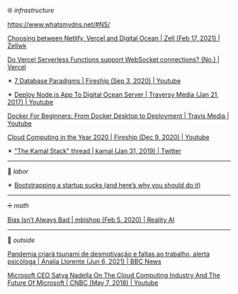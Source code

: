 🌐 _infrastructure_

https://www.whatsmydns.net/#NS/

[Choosing between Netlify, Vercel and Digital Ocean | Zell (Feb 17, 2021) | Zellwk](https://zellwk.com/blog/netlify-vercel-digital-ocean/)

[Do Vercel Serverless Functions support WebSocket connections? (No.) | Vercel](https://vercel.com/support/articles/do-vercel-serverless-functions-support-websocket-connections)

✴ [7 Database Paradigms | Fireship (Sep 3, 2020) | Youtube](https://www.youtube.com/watch?v=W2Z7fbCLSTw) 

✴ [Deploy Node.js App To Digital Ocean Server | Traversy Media (Jan 21, 2017) | Youtube](https://www.youtube.com/watch?v=RE2PLyFqCzE)

[Docker For Beginners: From Docker Desktop to Deployment | Travis Media | Youtube](https://www.youtube.com/watch?v=i7ABlHngi1Q)

[Cloud Computing in the Year 2020 | Fireship (Dec 9, 2020) | Youtube](https://www.youtube.com/watch?v=1pBuwKwaHp0)

✴ ["The Kamal Stack" thread | kamal (Jan 31, 2019) | Twitter](https://twitter.com/kamal/status/1091020666206179328)

---

🐜 _labor_ 

✴ [Bootstrapping a startup sucks (and here’s why you should do it)](https://medium.com/make-stuff-happen/bootstrapping-a-startup-sucks-and-heres-why-you-should-do-it-67031340b60e)

---

➗ _math_

[Bias Isn’t Always Bad | mbishop (Feb 5, 2020) | Reality AI](https://reality.ai/bias-isnt-always-bad/)

---

👥 _outside_ 

[Pandemia criará tsunami de desmotivação e faltas ao trabalho, alerta psicóloga | Analía Llorente (Jun 6, 2021) | BBC News](https://www.bbc.com/portuguese/geral-57194633)

[Microsoft CEO Satya Nadella On The Cloud Computing Industry And The Future Of Microsoft | CNBC (May 7, 2018) | Youtube](https://www.youtube.com/watch?v=mwDVayzR258)
